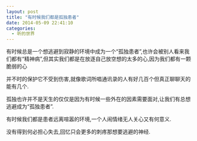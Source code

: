 ```yaml
---
layout: post
title: "有时候我们都是孤独患者"
date: 2014-05-09 22:41:10
categories:
  - 听的世界
---
```


有时候总是一个想逃避到寂静的环境中成为一个“孤独患者”,也许会被别人看来我们都有“精神病”,但其实我们都是在放逐自己放空想的太多的心,因为我们都有一颗脆弱的心

并不时的保护它不受到伤害,就像歌词所唱通讯录的人有好几百个但真正聊聊天的能有几个.

孤独也许并不是天生的仅仅是因为有时候一些外在的因素需要面对,让我们有总想逃避成为“孤独患者”.

有时候我们都是患者远离喧嚣的环境,一个人闹情绪无人关心又有何意义.

没有得到何必担心失去,回忆只会更多的刺疼那想要逃避的神经.

&nbsp;

&nbsp;

